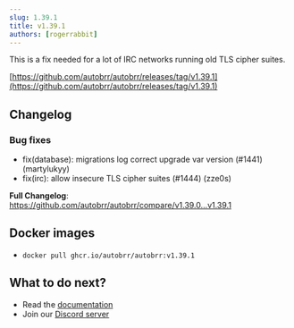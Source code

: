 ```yaml
---
slug: 1.39.1
title: v1.39.1
authors: [rogerrabbit]
---
```


This is a fix needed for a lot of IRC networks running old TLS cipher suites.

[https://github.com/autobrr/autobrr/releases/tag/v1.39.1](https://github.com/autobrr/autobrr/releases/tag/v1.39.1)
## Changelog
### Bug fixes
* fix(database): migrations log correct upgrade var version (#1441) (martylukyy)
* fix(irc): allow insecure TLS cipher suites (#1444) (zze0s)

**Full Changelog**: https://github.com/autobrr/autobrr/compare/v1.39.0...v1.39.1

## Docker images

- `docker pull ghcr.io/autobrr/autobrr:v1.39.1`

## What to do next?

- Read the [documentation](https://autobrr.com)
- Join our [Discord server](https://discord.gg/8s5d8pFhba)

